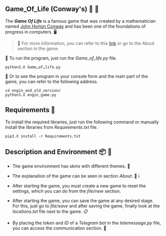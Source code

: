 ## Game_Of_Life (Conway's) 👾 🎲

The ***Game Of Life*** is a famous game that was created by a mathematician named [John Horton Conway](https://en.wikipedia.org/wiki/John_Horton_Conway "John Horton Conway") and has been one of the foundations of progress in computers. 🖥

> 📎 For more information, you can refer to this [link](https://en.wikipedia.org/wiki/Conway%27s_Game_of_Life) or go to the About section in the game.

 🔹 To run the program, just run the *Game_of_life.py* file.

```console
python3.X Gameـofـlife.py
```

 🔹 Or to see the program in your console form and the main part of the game, you can refer to the following address.

```console
cd engin_and_old_version/
python3.X engin_game.py
```

## Requirements 🔧

To install the required libraries, just run the following command or manually install the libraries from *Requirements.txt* file.

```console
pip3.X install -r Requirements.txt
```

## Description and Environment 📦 📑

 * The game environment has *skins* with different themes. 💠
 
 * The explanation of the game can be seen in section *About*. 💁 ℹ
 
 * After starting the game, you must create a new game to reset the settings, which you can do from the *file/new* section.
 
 * After starting the game, you can save the game at any desired stage. For this, just go to *file/save* and after saving the game, finally look at the *locations.txt* file next to the game. 📋
 
 * By placing the *token* and *ID* of a *Telegram bot* in the *telemessage.py* file, you can access the communication section. 📝
 
